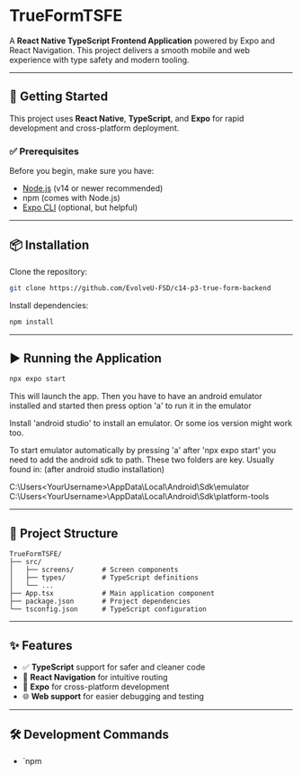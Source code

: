 # TrueFormTSFE

A **React Native TypeScript Frontend Application** powered by Expo and React Navigation. This project delivers a smooth mobile and web experience with type safety and modern tooling.

---

## 🚀 Getting Started

This project uses **React Native**, **TypeScript**, and **Expo** for rapid development and cross-platform deployment.

### ✅ Prerequisites

Before you begin, make sure you have:

- [Node.js](https://nodejs.org/) (v14 or newer recommended)
- npm (comes with Node.js)
- [Expo CLI](https://docs.expo.dev/workflow/expo-cli/) (optional, but helpful)

---

## 📦 Installation

Clone the repository:

```bash
git clone https://github.com/EvolveU-FSD/c14-p3-true-form-backend
```

Install dependencies:

```bash
npm install
```

---

## ▶️ Running the Application

```bash
npx expo start
```

This will launch the app.
Then you have to have an android emulator installed and started then press option 'a' to run it in the emulator

Install 'android studio' to install an emulator.
Or some ios version might work too.

To start emulator automatically by pressing 'a' after 'npx expo start' you need to add the android sdk to path. These two folders are key. Usually found in: (after android studio installation)

C:\Users\<YourUsername>\AppData\Local\Android\Sdk\emulator
C:\Users\<YourUsername>\AppData\Local\Android\Sdk\platform-tools


---

## 📁 Project Structure

```
TrueFormTSFE/
├── src/
│   ├── screens/       # Screen components
│   ├── types/         # TypeScript definitions
│   └── ...
├── App.tsx            # Main application component
├── package.json       # Project dependencies
└── tsconfig.json      # TypeScript configuration
```

---

## ✨ Features

- ✅ **TypeScript** support for safer and cleaner code
- 🔄 **React Navigation** for intuitive routing
- 📱 **Expo** for cross-platform development
- 🌐 **Web support** for easier debugging and testing

---

## 🛠 Development Commands

- `npm
